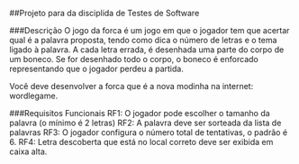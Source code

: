 ##Projeto para da disciplida de Testes de Software

###Descrição 
O jogo da forca é um jogo em que o jogador tem que acertar qual é a palavra proposta, tendo como dica o número de letras e o tema ligado à palavra. 
A cada letra errada, é desenhada uma parte do corpo de um boneco. Se for desenhado todo o corpo, o boneco é enforcado representando que o jogador perdeu a partida. 

Você deve desenvolver a forca que é a nova modinha na internet: wordlegame. 

###Requisitos Funcionais
RF1: O jogador pode escolher o tamanho da palavra (o mínimo é 2 letras)
RF2: A palavra deve ser sorteada da lista de palavras
RF3: O jogador configura o número total de tentativas, o padrão é 6.
RF4: Letra descoberta que está no local correto deve ser exibida em caixa alta.
